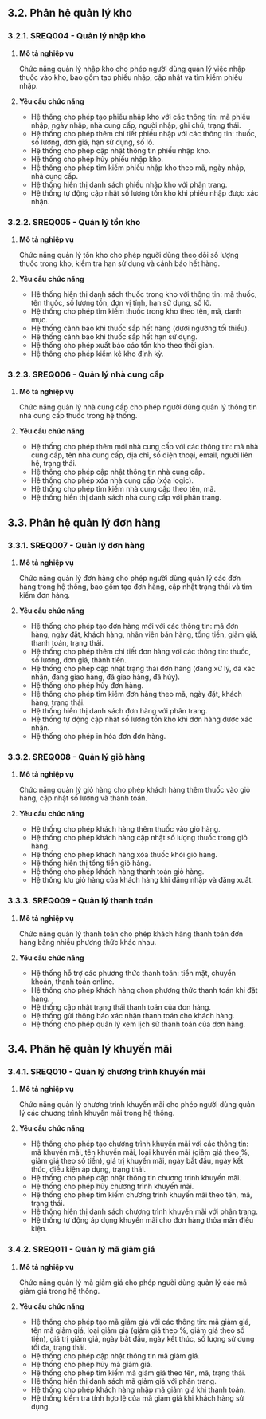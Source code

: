 ## 3.2. Phân hệ quản lý kho

### 3.2.1. SREQ004 - Quản lý nhập kho

1. **Mô tả nghiệp vụ**

   Chức năng quản lý nhập kho cho phép người dùng quản lý việc nhập thuốc vào kho, bao gồm tạo phiếu nhập, cập nhật và tìm kiếm phiếu nhập.

2. **Yêu cầu chức năng**
   - Hệ thống cho phép tạo phiếu nhập kho với các thông tin: mã phiếu nhập, ngày nhập, nhà cung cấp, người nhập, ghi chú, trạng thái.
   - Hệ thống cho phép thêm chi tiết phiếu nhập với các thông tin: thuốc, số lượng, đơn giá, hạn sử dụng, số lô.
   - Hệ thống cho phép cập nhật thông tin phiếu nhập kho.
   - Hệ thống cho phép hủy phiếu nhập kho.
   - Hệ thống cho phép tìm kiếm phiếu nhập kho theo mã, ngày nhập, nhà cung cấp.
   - Hệ thống hiển thị danh sách phiếu nhập kho với phân trang.
   - Hệ thống tự động cập nhật số lượng tồn kho khi phiếu nhập được xác nhận.

### 3.2.2. SREQ005 - Quản lý tồn kho

1. **Mô tả nghiệp vụ**

   Chức năng quản lý tồn kho cho phép người dùng theo dõi số lượng thuốc trong kho, kiểm tra hạn sử dụng và cảnh báo hết hàng.

2. **Yêu cầu chức năng**
   - Hệ thống hiển thị danh sách thuốc trong kho với thông tin: mã thuốc, tên thuốc, số lượng tồn, đơn vị tính, hạn sử dụng, số lô.
   - Hệ thống cho phép tìm kiếm thuốc trong kho theo tên, mã, danh mục.
   - Hệ thống cảnh báo khi thuốc sắp hết hàng (dưới ngưỡng tối thiểu).
   - Hệ thống cảnh báo khi thuốc sắp hết hạn sử dụng.
   - Hệ thống cho phép xuất báo cáo tồn kho theo thời gian.
   - Hệ thống cho phép kiểm kê kho định kỳ.

### 3.2.3. SREQ006 - Quản lý nhà cung cấp

1. **Mô tả nghiệp vụ**

   Chức năng quản lý nhà cung cấp cho phép người dùng quản lý thông tin nhà cung cấp thuốc trong hệ thống.

2. **Yêu cầu chức năng**
   - Hệ thống cho phép thêm mới nhà cung cấp với các thông tin: mã nhà cung cấp, tên nhà cung cấp, địa chỉ, số điện thoại, email, người liên hệ, trạng thái.
   - Hệ thống cho phép cập nhật thông tin nhà cung cấp.
   - Hệ thống cho phép xóa nhà cung cấp (xóa logic).
   - Hệ thống cho phép tìm kiếm nhà cung cấp theo tên, mã.
   - Hệ thống hiển thị danh sách nhà cung cấp với phân trang.

## 3.3. Phân hệ quản lý đơn hàng

### 3.3.1. SREQ007 - Quản lý đơn hàng

1. **Mô tả nghiệp vụ**

   Chức năng quản lý đơn hàng cho phép người dùng quản lý các đơn hàng trong hệ thống, bao gồm tạo đơn hàng, cập nhật trạng thái và tìm kiếm đơn hàng.

2. **Yêu cầu chức năng**
   - Hệ thống cho phép tạo đơn hàng mới với các thông tin: mã đơn hàng, ngày đặt, khách hàng, nhân viên bán hàng, tổng tiền, giảm giá, thanh toán, trạng thái.
   - Hệ thống cho phép thêm chi tiết đơn hàng với các thông tin: thuốc, số lượng, đơn giá, thành tiền.
   - Hệ thống cho phép cập nhật trạng thái đơn hàng (đang xử lý, đã xác nhận, đang giao hàng, đã giao hàng, đã hủy).
   - Hệ thống cho phép hủy đơn hàng.
   - Hệ thống cho phép tìm kiếm đơn hàng theo mã, ngày đặt, khách hàng, trạng thái.
   - Hệ thống hiển thị danh sách đơn hàng với phân trang.
   - Hệ thống tự động cập nhật số lượng tồn kho khi đơn hàng được xác nhận.
   - Hệ thống cho phép in hóa đơn đơn hàng.

### 3.3.2. SREQ008 - Quản lý giỏ hàng

1. **Mô tả nghiệp vụ**

   Chức năng quản lý giỏ hàng cho phép khách hàng thêm thuốc vào giỏ hàng, cập nhật số lượng và thanh toán.

2. **Yêu cầu chức năng**
   - Hệ thống cho phép khách hàng thêm thuốc vào giỏ hàng.
   - Hệ thống cho phép khách hàng cập nhật số lượng thuốc trong giỏ hàng.
   - Hệ thống cho phép khách hàng xóa thuốc khỏi giỏ hàng.
   - Hệ thống hiển thị tổng tiền giỏ hàng.
   - Hệ thống cho phép khách hàng thanh toán giỏ hàng.
   - Hệ thống lưu giỏ hàng của khách hàng khi đăng nhập và đăng xuất.

### 3.3.3. SREQ009 - Quản lý thanh toán

1. **Mô tả nghiệp vụ**

   Chức năng quản lý thanh toán cho phép khách hàng thanh toán đơn hàng bằng nhiều phương thức khác nhau.

2. **Yêu cầu chức năng**
   - Hệ thống hỗ trợ các phương thức thanh toán: tiền mặt, chuyển khoản, thanh toán online.
   - Hệ thống cho phép khách hàng chọn phương thức thanh toán khi đặt hàng.
   - Hệ thống cập nhật trạng thái thanh toán của đơn hàng.
   - Hệ thống gửi thông báo xác nhận thanh toán cho khách hàng.
   - Hệ thống cho phép quản lý xem lịch sử thanh toán của đơn hàng.

## 3.4. Phân hệ quản lý khuyến mãi

### 3.4.1. SREQ010 - Quản lý chương trình khuyến mãi

1. **Mô tả nghiệp vụ**

   Chức năng quản lý chương trình khuyến mãi cho phép người dùng quản lý các chương trình khuyến mãi trong hệ thống.

2. **Yêu cầu chức năng**
   - Hệ thống cho phép tạo chương trình khuyến mãi với các thông tin: mã khuyến mãi, tên khuyến mãi, loại khuyến mãi (giảm giá theo %, giảm giá theo số tiền), giá trị khuyến mãi, ngày bắt đầu, ngày kết thúc, điều kiện áp dụng, trạng thái.
   - Hệ thống cho phép cập nhật thông tin chương trình khuyến mãi.
   - Hệ thống cho phép hủy chương trình khuyến mãi.
   - Hệ thống cho phép tìm kiếm chương trình khuyến mãi theo tên, mã, trạng thái.
   - Hệ thống hiển thị danh sách chương trình khuyến mãi với phân trang.
   - Hệ thống tự động áp dụng khuyến mãi cho đơn hàng thỏa mãn điều kiện.

### 3.4.2. SREQ011 - Quản lý mã giảm giá

1. **Mô tả nghiệp vụ**

   Chức năng quản lý mã giảm giá cho phép người dùng quản lý các mã giảm giá trong hệ thống.

2. **Yêu cầu chức năng**
   - Hệ thống cho phép tạo mã giảm giá với các thông tin: mã giảm giá, tên mã giảm giá, loại giảm giá (giảm giá theo %, giảm giá theo số tiền), giá trị giảm giá, ngày bắt đầu, ngày kết thúc, số lượng sử dụng tối đa, trạng thái.
   - Hệ thống cho phép cập nhật thông tin mã giảm giá.
   - Hệ thống cho phép hủy mã giảm giá.
   - Hệ thống cho phép tìm kiếm mã giảm giá theo tên, mã, trạng thái.
   - Hệ thống hiển thị danh sách mã giảm giá với phân trang.
   - Hệ thống cho phép khách hàng nhập mã giảm giá khi thanh toán.
   - Hệ thống kiểm tra tính hợp lệ của mã giảm giá khi khách hàng sử dụng.
